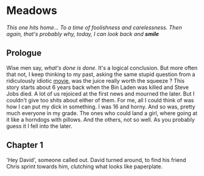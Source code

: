 # Meadows

_This one hits home... To a time of foolishness and carelessness. Then again, that's probably why, today, I can look back and **smile**_

## Prologue

Wise men say, _what's done is done_. It's a logical conclusion. But more often that not, I keep thinking to my past, asking the same stupid question from a ridiculously idiotic [movie](http://www.imdb.com/title/tt0265208/), was the juice really worth the squeeze ? This story starts about 6 years back when the Bin Laden was killed and Steve Jobs died. A lot of us rejoiced at the first news and mourned the later. But I couldn't give too shits about either of them. For me, all I could think of was how I can put my dick in something. I was 16 and horny. And so was, pretty much everyone in my grade. The ones who could land a girl, where going at it like a horndogs with pillows. And the others, not so well. As you probably guess it I fell into the later.


## Chapter 1

'Hey David', someone called out.
David turned around, to find his friend Chris sprint towards him, clutching what looks like paperplate.


